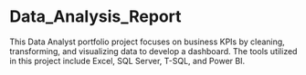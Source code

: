 # Data_Analysis_Report
This Data Analyst portfolio project focuses on business KPIs by cleaning, transforming, and visualizing data to develop a dashboard. The tools utilized in this project include Excel, SQL Server, T-SQL, and Power BI.
